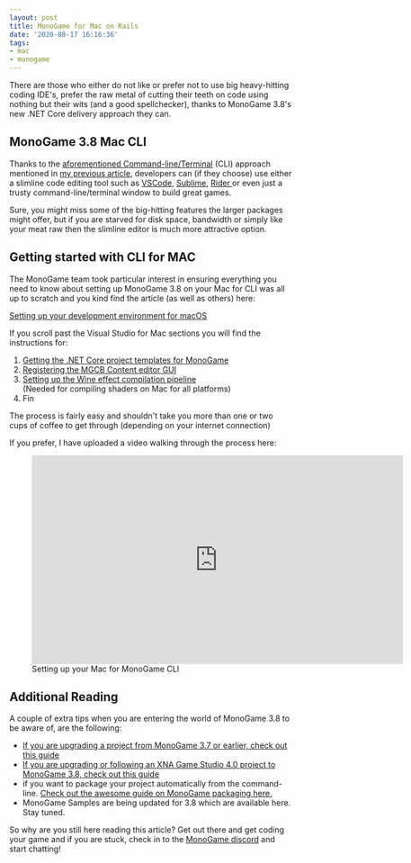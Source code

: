 ```yaml
---
layout: post
title: MonoGame for Mac on Rails
date: '2020-08-17 16:16:36'
tags:
- mac
- monogame
---
```


<p>There are those who either do not like or prefer not to use big heavy-hitting coding IDE's, prefer the raw metal of cutting their teeth on code using nothing but their wits (and a good spellchecker), thanks to MonoGame 3.8's new .NET Core delivery approach they can.</p>

<h2>MonoGame 3.8 Mac CLI</h2>

<p>Thanks to the <a href="https://www.youtube.com/watch?v=MOcZriFLt7c" target="_blank" rel="noreferrer noopener" title="MonoGame CLI for the win">aforementioned Command-line/Terminal</a> (CLI) approach mentioned in <a href="https://darkgenesis.zenithmoon.com/monogame-blasts-into-the-future-with-dotnet-core/" target="_blank" rel="noreferrer noopener" title="MonoGame blasts into the future">my previous article</a>, developers can (if they choose) use either a slimline code editing tool such as <a href="https://code.visualstudio.com/" target="_blank" rel="noreferrer noopener" title="Visual Studio Code">VSCode</a>, <a href="https://www.sublimetext.com/" target="_blank" rel="noreferrer noopener" title="Sublime text editor">Sublime</a>, <a href="https://www.jetbrains.com/rider/" target="_blank" rel="noreferrer noopener" title="Jetbrains Rider">Rider </a>or even just a trusty command-line/terminal window to build great games.</p>

<p>Sure, you might miss some of the big-hitting features the larger packages might offer, but if you are starved for disk space, bandwidth or simply like your meat raw then the slimline editor is much more attractive option.</p>

<h2>Getting started with CLI for MAC</h2>

<p>The MonoGame team took particular interest in ensuring everything you need to know about setting up MonoGame 3.8 on your Mac for CLI was all up to scratch and you kind find the article (as well as others) here:</p>

<p><a href="https://docs.monogame.net/articles/getting_started/1_setting_up_your_development_environment_macos.html" target="_blank" rel="noreferrer noopener" title="Setting up your development environment for macOS">Setting up your development environment for macOS</a></p>

<p>If you scroll past the Visual Studio for Mac sections you will find the instructions for:</p>

<ol><li><a href="https://docs.monogame.net/articles/getting_started/1_setting_up_your_development_environment_macos.html#optional-install-monogame-templates-for-net-core-cli-or-rider-ide" target="_blank" rel="noreferrer noopener">Getting the .NET Core project templates for MonoGame</a></li><li><a href="https://docs.monogame.net/articles/getting_started/1_setting_up_your_development_environment_macos.html#optional-install-mgcb-editor" target="_blank" rel="noreferrer noopener">Registering the MGCB Content editor GUI</a></li><li><a href="https://docs.monogame.net/articles/getting_started/1_setting_up_your_development_environment_macos.html#optional-set-up-wine-for-effect-compilation" target="_blank" rel="noreferrer noopener">Setting up the Wine effect compilation pipeline</a><br>(Needed for compiling shaders on Mac for all platforms)</li><li>Fin</li></ol>

<p>The process is fairly easy and shouldn't take you more than one or two cups of coffee to get through (depending on your internet connection)</p>

<p>If you prefer, I have uploaded a video walking through the process here:</p>

<figure class="wp-block-embed-youtube wp-block-embed is-type-video is-provider-youtube wp-embed-aspect-16-9 wp-has-aspect-ratio"><div class="wp-block-embed__wrapper">
<iframe loading="lazy" title="Setting up your Mac for MonoGame CLI" width="660" height="371" src="https://www.youtube.com/embed/2c_41vMhDYo?feature=oembed" frameborder="0" allow="accelerometer; autoplay; clipboard-write; encrypted-media; gyroscope; picture-in-picture" allowfullscreen></iframe>
</div><figcaption>Setting up your Mac for MonoGame CLI</figcaption></figure>

<h2>Additional Reading</h2>

<p>A couple of extra tips when you are entering the world of MonoGame 3.8 to be aware of, are the following:</p>

<ul><li><a href="https://docs.monogame.net/articles/migrate_37.html" target="_blank" rel="noreferrer noopener">If you are upgrading a project from MonoGame 3.7 or earlier, check out this guide</a></li><li><a href="https://docs.monogame.net/articles/migrate_xna.html" target="_blank" rel="noreferrer noopener">If you are upgrading or following an XNA Game Studio 4.0 project to MonoGame 3.8, check out this guide</a></li><li>if you want to package your project automatically from the command-line.  <a href="https://docs.monogame.net/articles/packaging_games.html" target="_blank" rel="noreferrer noopener">Check out the awesome guide on MonoGame packaging here.</a></li><li>MonoGame Samples are being updated for 3.8 which are available here. Stay tuned.</li></ul>

<p>So why are you still here reading this article? Get out there and get coding your game and if you are stuck, check in to the <a href="https://discord.gg/xCehJFD" target="_blank" rel="noreferrer noopener" title="MonoGame Discord server">MonoGame discord</a> and start chatting!</p>